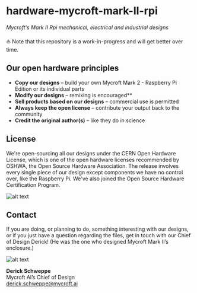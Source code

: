 # hardware-mycroft-mark-II-rpi
*Mycroft's Mark II Rpi mechanical, electrical and industrial designs* 

⛵️ Note that this repository is a work-in-progress and will get better over time.

## Our open hardware principles
* **Copy our designs** – build your own Mycroft Mark 2 - Raspberry Pi Edition or its individual parts
* **Modify our designs** – remixing is encouraged**
* **Sell products based on our designs** – commercial use is permitted
* **Always keep the open license** – contribute your output back to the community
* **Credit the original author(s)** – like they do in science

## License
We're open-sourcing all our designs under the CERN Open Hardware License, which is one of the open hardware licenses recommended by OSHWA, the Open Source Hardware Association. The release involves every single piece of our design except components we have no control over, like the Raspberry Pi. We've also joined the Open Source Hardware Certification Program.

![alt text](https://github.com/MycroftAI/hardware-mycroft-mark-1/blob/master/oshw.png "OSHW")

## Contact
If you are doing, or planning to do, something interesting with our designs, or if you just have a question regarding the files, get in touch with our Chief of Design Derick! (He was the one who designed Mycroft Mark II’s enclosure.)

![alt text](https://github.com/MycroftAI/hardware-mycroft-mark-1/blob/master/Derick.png "Derick")

**Derick Schweppe**  
Mycroft AI’s Chief of Design  
derick.schweppe@mycroft.ai
